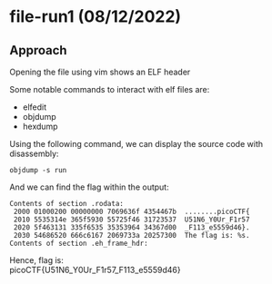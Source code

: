 # file-run1 (08/12/2022)
## Approach
Opening the file using vim shows an ELF header

Some notable commands to interact with elf files are:  
* elfedit
* objdump
* hexdump

Using the following command, we can display the source code with disassembly:
~~~
objdump -s run
~~~

And we can find the flag within the output:
~~~
Contents of section .rodata:
 2000 01000200 00000000 7069636f 4354467b  ........picoCTF{
 2010 5535314e 365f5930 55725f46 31723537  U51N6_Y0Ur_F1r57
 2020 5f463131 335f6535 35353964 34367d00  _F113_e5559d46}.
 2030 54686520 666c6167 2069733a 20257300  The flag is: %s.
Contents of section .eh_frame_hdr:

~~~
Hence, flag is:  
picoCTF{U51N6_Y0Ur_F1r57_F113_e5559d46}
